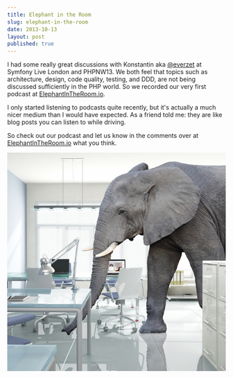 ```yaml
---
title: Elephant in the Room
slug: elephant-in-the-room
date: 2013-10-13
layout: post
published: true
---
```


I had some really great discussions with Konstantin aka
[@everzet](http://twitter.com/everzet) at Symfony Live London and PHPNW13. We both feel that topics such as architecture,
design, code quality, testing, and DDD, are not being discussed sufficiently in the PHP world. So we recorded our very
first podcast at [ElephantInTheRoom.io](http://elephantintheroom.io).

I only started listening to podcasts quite recently, but it's actually a much nicer medium than I would have expected.
As a friend told me: they are like blog posts you can listen to while driving.

So check out our podcast and let us know in the comments over at [ElephantInTheRoom.io](http://elephantintheroom.io) what you think.

<img src="/img/posts/2013-10-13-elephant-in-the-room/elephantintheoffice.jpg">

